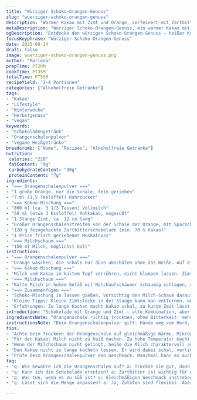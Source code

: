 ```yaml
---
title: "Würziger Schoko-Orangen-Genuss"
slug: "wuerziger-schoko-orangen-genuss"
description: "Warmer Kakao mit Zimt und Orange, verfeinert mit Zartbitterschokolade und einem Hauch Muskat. Die Schale wird getrocknet und gemahlen, für intensives Aroma. Milch wird cremig aufgeschäumt. Ein süßer, aromatischer Genuss für kalte Tage, ohne Nüsse, gluten- und eifrei. Kleine Anpassungen an Zutaten und Zeiten für optimalen Geschmack und Textur."
metaDescription: "Würziger Schoko-Orangen-Genuss, ein warmer Kakao mit Zimt, Orange und Zartbitterschokolade. Ideal für kalte Tage, vegan und glutenfrei."
ogDescription: "Entdecke den würzigen Schoko-Orangen-Genuss – heißer Kakao mit Zimt und Orange, perfekt für kalte Tage. Einfach und oh so lecker."
focusKeyphrase: "Würziger Schoko-Orangen-Genuss"
date: 2025-08-14
draft: false
image: wuerziger-schoko-orangen-genuss.png
author: "Marlena"
prepTime: PT20M
cookTime: PT35M
totalTime: PT55M
recipeYield: "2-4 Portionen"
categories: ["Alkoholfreie Getränke"]
tags:
- "Kakao"
- "Lifestyle"
- "Winterwoche"
- "Herbstgenuss"
- "vegan"
keywords:
- "Schokoladengetränk"
- "Orangenschalenpulver"
- "vegane Heißgetränke"
breadcrumb: ["Home", "Recipes", "Alkoholfreie Getränke"]
nutrition: 
 calories: "220"
 fatContent: "9g"
 carbohydrateContent: "30g"
 proteinContent: "7g"
ingredients:
- "=== Orangenschalenpulver ==="
- "1 große Orange, nur die Schale, fein gerieben"
- "7 ml (1,5 Teelöffel) Rohrzucker"
- "=== Kakao-Mischung ==="
- "800 ml (ca. 3 1/3 Tassen) Vollmilch"
- "50 ml (etwa 3 Esslöffel) Rohkakao, ungesüßt"
- "1 Stange Zimt, ca. 12 cm lang"
- "Großer Orangenschalenstreifen von der Schale der Orange, mit Sparschäler"
- "120 g feingehackte Zartbitterschokolade (min. 70 % Kakao)"
- "1 Prise frisch geriebener Muskatnuss"
- "=== Milchschaum ==="
- "150 ml Milch, möglichst kalt"
instructions:
- "=== Orangenschalenpulver ==="
- "Orange waschen, die Schale nur dünn abschälen ohne das Weiße. Auf einem Teller verteilen und in kurzen Intervallen von 25 Sekunden in der Mikrowelle erhitzen. Dazwischen mit einem Löffel durchmischen. Ziel: fast knusprig, nicht braun. Das braucht ca. 2-3 Minuten, aber lieber öfter stoppen – Verbrennen schmeckt bitter und alles ist ruiniert. Mit Mörser und Stößel zu feinem Pulver mahlen, dann mit dem Rohrzucker vermischen. Dieser Schritt ist nicht nur dekorativ, sondern intensiviert die Zitrusaromen, die im Kakao sonst leicht untergehen."
- "=== Kakao-Mischung ==="
- "Milch und Kakao in kaltem Topf verrühren, nicht klumpen lassen. Zimtstange und Orangenschalenstreifen dazugeben. Auf mittlerer Hitze erwärmen, langsam zum Simmern bringen, dabei beständig mit Schneebesen rühren. Ruhig deutlich blubbern lassen, aber kein wildes Kochen – das verdirbt die Milchstruktur. Fünf bis sieben Minuten köcheln, damit Zimt und Orange ihre ätherischen Öle abgeben. Dann die Zartbitterschokolade unterrühren. Nicht aufhören zu rühren, Schokolade soll geschmolzen, aber nicht verbrannt sein. Noch mal eine Minute sanft köcheln lassen, dann Zimt und Schalenstück entfernen. Ein Hauch frische Muskatnuss unterrühren – gibt Tiefe, ersetzt auf subtile Art Vanille oder andere süße Gewürze."
- "=== Milchschaum ==="
- "Kalte Milch in hohem Gefäß mit Milchaufschäumer schaumig schlagen, aber nicht zu trocken – cremmiger Schaum bleibt besser auf dem Getränk. Erwärmen, aber nicht über 65 Grad, sonst wird Milch bitter und verliert Süße. Kein Ersatz? Mikrowelle in Etappen und dann kräftig mit Schneebesen schlagen, möglichst viel Luft reinbringen."
- "=== Zusammenfügen ==="
- "Schoko-Mischung in Tassen gießen. Vorsichtig den Milch-Schaum daraufsetzen, nicht vermischen, sieht schöner aus. Zum Schluss Orangenschalenpulver fein darüberstreuen – duftet beim Servieren intensiv nach Orange und erinnert an Weihnachtsbäckerei. Wer Pepp mag, kann stattdessen gemahlene Tonkabohne nehmen; geht aber sparsam."
- "Kleine Tipps: Kleine Zimtstücke in der Stange kann man entfernen, wenn zu bitter. Die Milch nicht erst kochen lassen, sonst wird sie labbrig. Statt Rohrzucker geht feiner Honig, gibt aber einen anderen Geschmack. Vollmilch sorgt für cremiges Mundgefühl, Pflanzenmilch ist möglich, würden aber die Textur verändern. Beim Schokoladentyp wird weniger Schokolade bitterer – Zartbitter heißt nicht immer besser."
- "Erfahrungen: Zu lange Kochen macht Kakao schal, zu kurze Zeit lässt Gewürze blass. Trockene Orangenschale braucht Geduld, hat man es eilig, kann man Orangenzucker kaufen, aber das verliert Frische. Wer experimentiert, kann Kardamom oder Nelke dafür geben, aber selten wirklich schöner. Ich hab’s ausprobiert, das wirkt schnell dominierend."
introduction: "Schokolade mit Orange und Zimt – alte Kombination, aber trotzdem nicht banal. Ich habe oft zu stark gezuckert oder die Zimtpaste zu dominant gemacht. Dieses Mal anders: weniger Zucker, intensiver Kakao, Zartbitterschokolade statt Milchschokolade. Und Muskatnuss rein, nicht nur Zimt. Gerade die trockene Orangenschale macht es interessant – die kannst du nicht einfach mit frischer ersetzen, zu feucht. Die Milch wird sachte erwärmt, so bleibt sie samtig, nicht verbrannt. Der Milchschaum oben drauf macht’s besonders wohnlich – fast eine kleine Verwöhnpause. Kein Eikram, kein Gluten, so kann das fast jeder genießen. Warme Getränke sind auch Pragmatismus, nicht nur Genuss: Hier bekommst du direkt die nötige Würze und Wärme, ohne großen Firlefanz."
ingredientsNote: "Orangenschale richtig trocknen, ohne Bitterkeit: mehrmals kurz in der Mikrowelle, zwischendurch mischen und kontrollieren. Man darf sie höchstens leicht bräunen, nicht schwarz. Rohrzucker hilft, das Aroma zu binden. Rohkakao kann je nach Marke variieren; falls zu grob, vorher durchsieben. Zartbitterschokolade bringt mehr Geschmack als Milchschokolade, weil Zuckeranteil niedriger ist. Zimtstange möglichst frisch und von guter Qualität, sonst ist das Aroma flach. Muskatnuss immer frisch reiben, verliert schnell. Milch cold zum aufschäumen, das gibt mehr Volumen. Ersatz: Mandelmilch oder Hafermilch, aber verringerter Schaum. Für Süße Honig oder Ahornsirup möglich, aber dann weniger Zucker im Pulver nehmen."
instructionsNote: "Beim Orangenschalenpulver gilt: Hände weg vom Herd, sonst raucht es schnell und schmeckt verbrannt. Richtiges Timing an der Mikrowelle beachten und öfter anhalten. Der Kakao ist heikel - nicht zu heißer Herd. Kontrolliere, ob Milch schäumt und kleine Bläschen wirft, bevor sie köchelt. Die Schokolade muss vollständig geschmolzen, aber nicht trüb sein – sonst bedeutet das Überhitzung. Flotte Bewegungen beim Aufschäumen der Milch vermeiden zu großen lauten Spritzern; besser langsam und geduldig. Zusammenfügen: Vorsichtig, sonst sinkt Schaum. Dekoration frisch vor dem Servieren – sonst saugt er sich weich. Wenn einmal Milch gerinnt, hilft Sektiergerät oder frische Portion."
tips:
- "Achte beim Trocknen der Orangenschale auf gleichmäßige Wärme. Mikrowelle in kurzen Intervallen benutzen, Stopp, Rühren, Kontrolle wichtig. Schale darf nicht überhitzen, nur leicht bräunlich werden. Vermeide Bitterkeit. Diese Intensität bringt Aromen hervor."
- "Für den Kakao: Milch nicht zu heiß machen. Zu hohe Temperatur macht sie bitter und verändert die Textur. Konstantes Rühren ist entscheidend, damit sich die Schokolade gut integriert. Geschmack intensivieren durch mehr Zartbitterschokolade oder weniger Zucker."
- "Wenn der Milchschaum nicht gelingt, heiße die Milch charaktervoll auf, darunter schäumt’s besser. Wenn es keine gute Schäumhilfe gibt, Mikrowelle nutzen. Dann Luft reinbringen mit einem Schneebesen. Schaum sollte cremig sein, nicht zu trocken. Hier merkt man den Unterschied."
- "Den Kakao nicht zu lange köcheln lassen. Er wird dabei schal, verliert an Tiefe. Achte auf den Duft – wenn das Zimt-Aroma stark wird, ist es an der Zeit abzuschalten. Die richtige Balance zwischen Zeit und Temperatur ist ein Schlüssel zum Erfolg."
- "Prüfe beim Orangenschalenpulver den Geschmack. Manchmal kann es auch zu intensiv werden. Gemahlene Tonkabohne ist ebenfalls ein interessanter Ersatz. Verwende sie sparsam. Zu viel kann bitterlich wirken. Sie bringt einen neuen Akzent, wenn du das Experiment wagen möchtest."
faq:
- "q: Wie bewahre ich die Orangenschalen auf? a: Trockne sie gut, dann in einem dunklen Behälter lagern. So bleiben sie aromatisch. Kann man auch im Kühlschrank halten, aber nicht zu feucht."
- "q: Kann ich die Schokolade ersetzen? a: Zartbitter ist wichtig für die Balance. Du könntest mit Milchschokolade arbeiten, aber süßer. Experimentiere mit dunklerer Schokolade. Dann weniger Zucker hinzufügen."
- "q: Was tun, wenn es zu süß ist? a: Gleichmäßigen Geschmack anstreben. Weniger Zucker verwenden und frische Muskatnuss reinreiben. Tiefe kommt dann durch Schokolade und Gewürze."
- "q: Lässt sich die Menge anpassen? a: Ja, Zutaten sind flexibel. Aber achte darauf, dass die Konsistenz beibehalten wird. Mehr Milch bedeutet weniger Schokolade und umgekehrt. "

---
```

